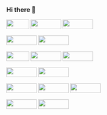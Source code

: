 ### Hi there 👋
 
 
<img src="https://img.shields.io/badge/Java-FB542B?style=flat&&logoColor=white" style="width:60px; height: 25px"/> <img src="https://img.shields.io/badge/JavaScript-F7DF1E?style=flat&logo=JavaScript&logoColor=black" style="width:80px; height: 25px"/> <img src="https://img.shields.io/badge/C Sharp-239120?style=flat&logo=C Sharp&logoColor=white" style="width:80px; height: 25px"/>  
 
 <img src="https://img.shields.io/badge/Spring-6DB33F?style=flat&logo=Spring&logoColor=white" style="width:80px; height: 25px"/> <img src="https://img.shields.io/badge/Spring Boot-6DB33F?style=flat&logo=Spring Boot&logoColor=white" style="width:80px; height: 25px"/> 
 
 <img src="https://img.shields.io/badge/Git-F05032?style=flat&logo=Git&logoColor=white" style="width:60px; height: 25px"/> <img src="https://img.shields.io/badge/GitHub-181717?style=flat&logo=GitHub&logoColor=white" style="width:80px; height: 25px"/> <img src="https://img.shields.io/badge/GitLab-FC6D26?style=flat&logo=GitLab&logoColor=white" style="width:80px; height: 25px"/> 
 
 <img src="https://img.shields.io/badge/Ubuntu-E95420?style=flat&logo=Ubuntu&logoColor=white" style="width:80px; height: 25px"/> 
 <img src="https://img.shields.io/badge/jQuery-0769AD?style=flat&logo=jQuery&logoColor=white" style="width:80px; height: 25px"/> 
 
 <img src="https://img.shields.io/badge/Docker-2496ED?style=flat&logo=Docker&logoColor=white" style="width:80px; height: 25px"/> <img src="https://img.shields.io/badge/Jenkins-D24939?style=flat&logo=Jenkins&logoColor=white" style="width:80px; height: 25px"/> <img src="https://img.shields.io/badge/Amazon EC2-FF9900?style=flat&logo=Amazon EC2&logoColor=white" style="width:80px; height: 25px"/> 
 
 <img src="https://img.shields.io/badge/MariaDB-003545?style=flat&logo=MariaDB&logoColor=white" style="width:80px; height: 25px"/> <img src="https://img.shields.io/badge/Microsoft SQL Server-CC2927?style=flat&logo=Microsoft SQL Server&logoColor=white" style="width:80px; height: 25px"/>


